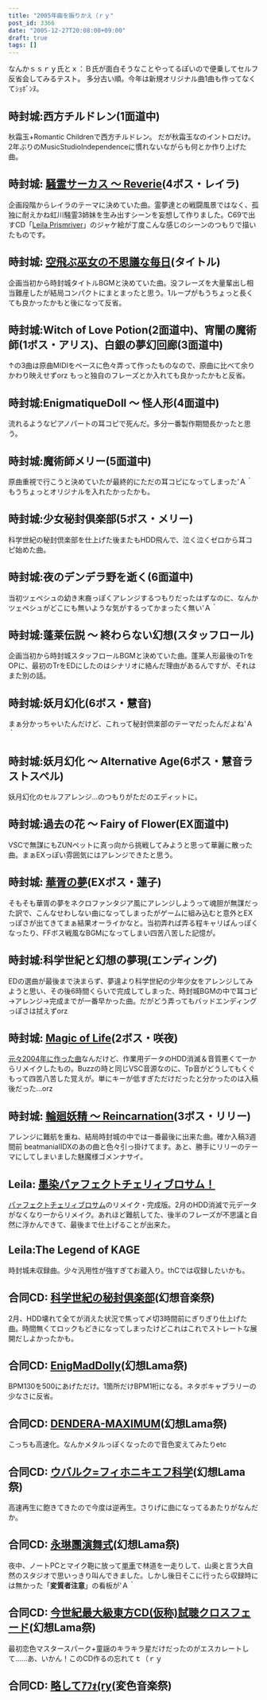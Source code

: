 ```yaml
---
title: "2005年曲を振りかえ（ｒｙ"
post_id: 3366
date: "2005-12-27T20:08:00+09:00"
draft: true
tags: []
---
```



なんかｓｓｒｙ氏とｘ：Ｂ氏が面白そうなことやってるぽいので便乗してセルフ反省会してみるテスト。 多分古い順。今年は新規オリジナル曲1曲も作ってなくてｼｮﾎﾞﾝﾇ。
## 時封城:西方チルドレン(1面道中)
秋霜玉+Romantic Childrenで西方チルドレン。 だが秋霜玉なのイントロだけ。2年ぶりのMusicStudioIndependenceに慣れないながらも何とか作り上げた曲。
## 時封城: [騒霊サーカス ～ Reverie](https://danmaq.com/filez/music/thA09.mp3)(4ボス・レイラ)
企画段階からレイラのテーマに決めていた曲。霊夢達との戦闘風景ではなく、孤独に耐えかね虹川騒霊3姉妹を生み出すシーンを妄想して作りました。C69で出すCD「[Leila Prismriver](https://danmaq.com/!/leila/)」のジャケ絵が丁度こんな感じのシーンのつもりで描いたものです。
## 時封城: [空飛ぶ巫女の不思議な毎日](https://danmaq.com/filez/music/thA101.mp3)(タイトル)
企画当初から時封城タイトルBGMと決めていた曲。没フレーズを大量輩出し相当難産したが結局コンパクトにまとまったと思う。1ループがもうちょっと長くても良かったかもと後になって反省。
## 時封城:Witch of Love Potion(2面道中)、宵闇の魔術師(1ボス・アリス)、白銀の夢幻回廊(3面道中)
↑の3曲は原曲MIDIをベースに色々弄って作ったものなので、原曲に比べて余りかわり映えせずorz もっと独自のフレーズとか入れても良かったかもと反省。
## 時封城:EnigmatiqueDoll ～ 怪人形(4面道中)
流れるようなピアノパートの耳コピで死んだ。多分一番製作期間長かったと思う。
## 時封城:魔術師メリー(5面道中)
原曲重視で行こうと決めていたが最終的にただの耳コピになってしまった'Ａ｀ もうちょっとオリジナルを入れたかったかも。
## 時封城:少女秘封倶楽部(5ボス・メリー)
科学世紀の秘封倶楽部を仕上げた後またもHDD飛んで、泣く泣くゼロから耳コピ始めた曲。
## 時封城:夜のデンデラ野を逝く(6面道中)
当初ツェペシュの幼き末裔っぽくアレンジするつもりだったはずなのに、なんかツェペシュがどこにも無いような気がするってかまったく無い'Ａ｀
## 時封城:蓬莱伝説 ～ 終わらない幻想(スタッフロール)
企画当初から時封城スタッフロールBGMと決めていた曲。蓬莱人形最後のTrをOPに、最初のTrをEDにしたのはシナリオに絡んだ理由があるんですが、それはまた別の話。
## 時封城:妖月幻化(6ボス・慧音)
まぁ分かっちゃいたんだけど、これって秘封倶楽部のテーマだったんだよね'Ａ｀
## 時封城:妖月幻化 ～ Alternative Age(6ボス・慧音ラストスペル)
妖月幻化のセルフアレンジ…のつもりがただのエディットに。
## 時封城:過去の花 ～ Fairy of Flower(EX面道中)
VSCで無謀にもZUNペットに真っ向から挑戦してみようと思って華麗に散った曲。まぁEXっぽい雰囲気にはアレンジできたと思う。
## 時封城: [華胥の夢](https://danmaq.com/filez/music/k2.mp3)(EXボス・蓮子)
そもそも華胥の夢をネクロファンタジア風にアレンジしようって魂胆が無謀だった訳で、こんなせわしない曲になってしまったがゲームに組み込むと意外とEXっぽさが出てきてまぁ結果オーライかなと。当初弄れば弄る程キャリばんっぽくなったり、FFボス戦風なBGMになってしまい四苦八苦した記憶が。
## 時封城:科学世紀と幻想の夢現(エンディング)
EDの選曲が最後まで決まらず、夢違より科学世紀の少年少女をアレンジしてみようと思い、その後6時間くらいで完成してしまった、時封城BGMの中で耳コピ→アレンジ→完成までが一番早かった曲。だがどう弄ってもバッドエンディングっぽさは拭えずorz
## 時封城: [Magic of Life](https://danmaq.com/filez/music/thA05.mp3)(2ボス・咲夜)
[元々2004年に作った曲](https://danmaq.com/filez/music/ml.mp3)なんだけど、作業用データのHDD消滅＆音質悪くて一からリメイクしたもの。Buzzの時と同じVSC音源なのに、Tp音がどうしてもくぐもって四苦八苦した覚えが。単にキーが低すぎただけだったと分かったのは入稿後だった…orz
## 時封城: [輪廻妖精 ～ Reincarnation](https://danmaq.com/filez/music/thA107.mp3)(3ボス・リリー)
アレンジに難航を重ね、結局時封城の中では一番最後に出来た曲。確か入稿3週間前 beatmaniaIIDXのあの曲と色々引っ掛けてます。あと、勝手にリリーのテーマにしてしまいました魅魔様ゴメンナサイ。
## Leila: [墨染パァフェクトチェリィブロサム！](https://danmaq.com/filez/music/pcb2005.mp3)
[パァフェクトチェリィブロサム](https://danmaq.com/filez/music/outtake/pcb.mp3)のリメイク・完成版。2月のHDD消滅で元データがなくなり一からリメイク。あれほど難航してた、後半のフレーズが不思議と自然に浮かんできて、最後まで仕上げることが出来た。
## Leila:The Legend of KAGE
時封城未収録曲。少々汎用性が強すぎてお蔵入り。thCでは収録したいかも。
## 合同CD: [科学世紀の秘封倶楽部](https://danmaq.com/filez/music/gfc.mp3)(幻想音楽祭)
2月、HDD壊れて全てが消えた状況で焦って〆切3時間前にぎりぎり仕上げた曲。時間無くてロックもどきになってしまったけどこれはこれでストレートな展開だしよかったかも。
## 合同CD: [EnigMadDolly](http://lama.danmaq.com/lama/mp3/32.mp3)(幻想Lama祭)
BPM130を500にあげただけ。1箇所だけBPM1桁になる。ネタボキャブラリーの少なさに反省。
## 合同CD: [DENDERA-MAXIMUM](http://lama.danmaq.com/lama/mp3/10.mp3)(幻想Lama祭)
こっちも高速化。なんかメタルっぽくなったので音色変えてみたりetc
## 合同CD: [ウバルク=フィホニキエフ科学](http://lama.danmaq.com/lama/mp3/21.mp3)(幻想Lama祭)
高速再生に飽きてきたので今度は逆再生。さりげに曲になってるあたりがなんだか。
## 合同CD: [永琳團演舞式](http://lama.danmaq.com/lama/mp3/19.mp3)(幻想Lama祭)
夜中、ノートPCとマイク鞄に放って[単車](https://danmaq.com/tag/yb-1)で林道を一走りして、山奥と言う大自然のスタジオで思いっきり叫んできました。しかし後日そこに行ったら収録時には無かった「**変質者注意**」の看板が'Ａ｀
## 合同CD: [今世紀最大級東方CD(仮称)試聴クロスフェード](http://lama.danmaq.com/lama/mp3/16.mp3)(幻想Lama祭)
最初恋色マスタースパーク+童謡のキラキラ星だけだったのがエスカレートして……あ、いかん！このCD作るの忘れてｔ（ｒｙ
## 合同CD: [略してｱﾌｫ(ry](http://lama.danmaq.com/lamarisa/mp3/15.mp3)(変色音楽祭)

